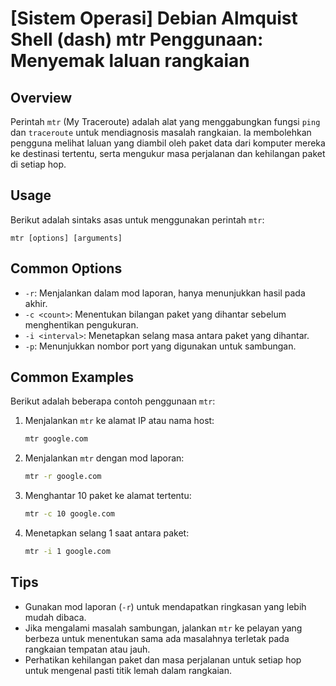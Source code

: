 # [Sistem Operasi] Debian Almquist Shell (dash) mtr Penggunaan: Menyemak laluan rangkaian

## Overview
Perintah `mtr` (My Traceroute) adalah alat yang menggabungkan fungsi `ping` dan `traceroute` untuk mendiagnosis masalah rangkaian. Ia membolehkan pengguna melihat laluan yang diambil oleh paket data dari komputer mereka ke destinasi tertentu, serta mengukur masa perjalanan dan kehilangan paket di setiap hop.

## Usage
Berikut adalah sintaks asas untuk menggunakan perintah `mtr`:

```
mtr [options] [arguments]
```

## Common Options
- `-r`: Menjalankan dalam mod laporan, hanya menunjukkan hasil pada akhir.
- `-c <count>`: Menentukan bilangan paket yang dihantar sebelum menghentikan pengukuran.
- `-i <interval>`: Menetapkan selang masa antara paket yang dihantar.
- `-p`: Menunjukkan nombor port yang digunakan untuk sambungan.

## Common Examples
Berikut adalah beberapa contoh penggunaan `mtr`:

1. Menjalankan `mtr` ke alamat IP atau nama host:
   ```bash
   mtr google.com
   ```

2. Menjalankan `mtr` dengan mod laporan:
   ```bash
   mtr -r google.com
   ```

3. Menghantar 10 paket ke alamat tertentu:
   ```bash
   mtr -c 10 google.com
   ```

4. Menetapkan selang 1 saat antara paket:
   ```bash
   mtr -i 1 google.com
   ```

## Tips
- Gunakan mod laporan (`-r`) untuk mendapatkan ringkasan yang lebih mudah dibaca.
- Jika mengalami masalah sambungan, jalankan `mtr` ke pelayan yang berbeza untuk menentukan sama ada masalahnya terletak pada rangkaian tempatan atau jauh.
- Perhatikan kehilangan paket dan masa perjalanan untuk setiap hop untuk mengenal pasti titik lemah dalam rangkaian.
